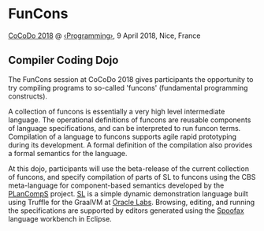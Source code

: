 FunCons
=======

[CoCoDo 2018](https://2018.programming-conference.org/track/cocodo-2018-dojo)
 @ 
 [‹Programming›](https://2018.programming-conference.org/home),
 9 April 2018, Nice, France

Compiler Coding Dojo
--------------------

The FunCons session at CoCoDo 2018 gives participants the opportunity to try
compiling programs to so-called 'funcons' (fundamental programming constructs).

A collection of funcons is essentially a very high level intermediate language.
The operational definitions of funcons are reusable components of language
specifications, and can be interpreted to run funcon terms. Compilation of a 
language to funcons supports agile rapid prototyping during its development.
A formal definition of the compilation also provides a formal semantics for
the language.

At this dojo, participants will use the beta-release of the current collection
of funcons, and specify compilation of parts of SL to funcons using the CBS 
meta-language for component-based semantics developed by the 
[PLanCompS](http://www.plancomps.org) project.
[SL](https://github.com/graalvm/simplelanguage) 
is a simple dynamic demonstration language built using Truffle for the GraalVM 
at 
[Oracle Labs](https://labs.oracle.com). 
Browsing, editing, and running the specifications are supported
by editors generated using the
[Spoofax](http://spoofax.readthedocs.io)
language workbench in Eclipse.
